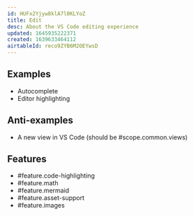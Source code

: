 ```yaml
---
id: HUFx2Yjyw8klA7l0KLYoZ
title: Edit
desc: About the VS Code editing experience
updated: 1645935222371
created: 1639633464112
airtableId: reco9ZYB6M2OEYwsD
---
```


## Examples
- Autocomplete
- Editor highlighting

## Anti-examples

- A new view in VS Code (should be #scope.common.views)


## Features

- #feature.code-highlighting
- #feature.math
- #feature.mermaid
- #feature.asset-support
- #feature.images